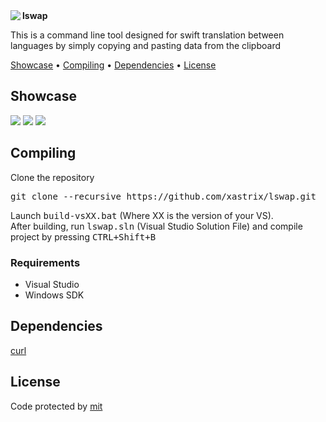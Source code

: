 <img align="left" src="https://github.com/xastrixpets/lswap/blob/master/media/logo.png">
<b>lswap</b>
<p>This is a command line tool designed for swift translation between languages by simply copying and pasting data from the clipboard</p>
<p>
  <a href="#showcase">Showcase</a> •
  <a href="#compiling">Compiling</a> •
  <a href="#dependencies">Dependencies</a> •
  <a href="#license">License</a>
</p>
<h2>Showcase</h2>
<img src="https://github.com/xastrixpets/lswap/blob/master/media/showcase.gif">
<img src="https://github.com/xastrixpets/lswap/blob/master/media/showcase1.gif">
<img src="https://github.com/xastrixpets/lswap/blob/master/media/showcase2.gif">
<h2>Compiling</h2>
<p>Clone the repository</p>
<pre>git clone --recursive https://github.com/xastrix/lswap.git</pre>
<p>
      Launch <kbd>build-vsXX.bat</kbd> (Where XX is the version of your VS). <br>
      After building, run <kbd>lswap.sln</kbd> (Visual Studio Solution File) and compile project by pressing <kbd><kbd>CTRL</kbd>+<kbd>Shift</kbd>+<kbd>B</kbd></kbd>
</p>
<h3>Requirements</h3>
<ul>
  <li>Visual Studio</li>
  <li>Windows SDK</li>
</ul>
<h2>Dependencies</h2>
<a href="https://github.com/curl/curl">curl</a>
<h2>License</h2>
Code protected by <a href="https://github.com/xastrix/lswap/blob/master/LICENSE">mit</a>
